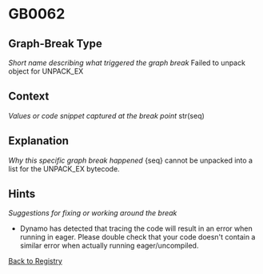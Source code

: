 # GB0062

## Graph-Break Type
*Short name describing what triggered the graph break*
Failed to unpack object for UNPACK_EX

## Context
*Values or code snippet captured at the break point*
str(seq)

## Explanation
*Why this specific graph break happened*
{seq} cannot be unpacked into a list for the UNPACK_EX bytecode.

## Hints
*Suggestions for fixing or working around the break*
- Dynamo has detected that tracing the code will result in an error when running in eager. Please double check that your code doesn't contain a similar error when actually running eager/uncompiled.



[Back to Registry](../index.md)
